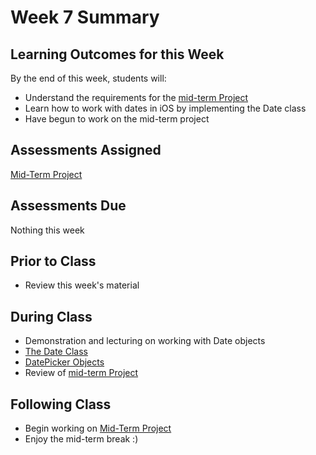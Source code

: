 # Week 7 Summary

## Learning Outcomes for this Week

By the end of this week, students will:

- Understand the requirements for the [mid-term Project](/assessments/projects/mid-term.md)
- Learn how to work with dates in iOS by implementing the Date class
- Have begun to work on the mid-term project

## Assessments Assigned

[Mid-Term Project](/assessments/projects/mid-term.md)

## Assessments Due

Nothing this week

## Prior to Class

- Review this week's material

## During Class

- Demonstration and lecturing on working with Date objects
- [The Date Class](./date-class.md)
- [DatePicker Objects](./date-picker.md)
- Review of [mid-term Project](/assessments/projects/mid-term.md)

## Following Class

- Begin working on [Mid-Term Project](/assessments/projects/mid-term.md)
- Enjoy the mid-term break :)
